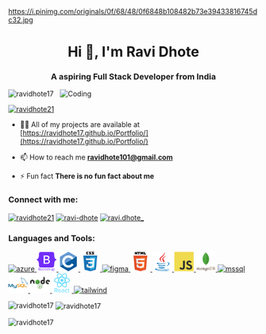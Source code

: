 https://i.pinimg.com/originals/0f/68/48/0f6848b108482b73e39433816745dc32.jpg
<h1 align="center">Hi 👋, I'm Ravi Dhote</h1>
<h3 align="center">A aspiring Full Stack Developer from India</h3>
<img align="right" alt="Coding" width="400" src="https://pics.craiyon.com/2023-11-20/lJPiREGMQGyQ6uwZgZ24zA.webp">


<p align="left"> <img src="https://komarev.com/ghpvc/?username=ravidhote17&label=Profile%20views&color=0e75b6&style=flat" alt="ravidhote17" /> </p>

<p align="left"> <a href="https://twitter.com/ravidhote21" target="blank"><img src="https://img.shields.io/twitter/follow/ravidhote21?logo=twitter&style=for-the-badge" alt="ravidhote21" /></a> </p>

- 👨‍💻 All of my projects are available at [https://ravidhote17.github.io/Portfolio/](https://ravidhote17.github.io/Portfolio/)

- 📫 How to reach me **ravidhote101@gmail.com**

- ⚡ Fun fact **There is no fun fact about me**

<h3 align="left">Connect with me:</h3>
<p align="left">
<a href="https://twitter.com/ravidhote21" target="blank"><img align="center" src="https://raw.githubusercontent.com/rahuldkjain/github-profile-readme-generator/master/src/images/icons/Social/twitter.svg" alt="ravidhote21" height="30" width="40" /></a>
<a href="https://linkedin.com/in/ravi-dhote" target="blank"><img align="center" src="https://raw.githubusercontent.com/rahuldkjain/github-profile-readme-generator/master/src/images/icons/Social/linked-in-alt.svg" alt="ravi-dhote" height="30" width="40" /></a>
<a href="https://instagram.com/ravi.dhote_" target="blank"><img align="center" src="https://raw.githubusercontent.com/rahuldkjain/github-profile-readme-generator/master/src/images/icons/Social/instagram.svg" alt="ravi.dhote_" height="30" width="40" /></a>
</p>

<h3 align="left">Languages and Tools:</h3>
<p align="left"> <a href="https://azure.microsoft.com/en-in/" target="_blank" rel="noreferrer"> <img src="https://www.vectorlogo.zone/logos/microsoft_azure/microsoft_azure-icon.svg" alt="azure" width="40" height="40"/> </a> <a href="https://getbootstrap.com" target="_blank" rel="noreferrer"> <img src="https://raw.githubusercontent.com/devicons/devicon/master/icons/bootstrap/bootstrap-plain-wordmark.svg" alt="bootstrap" width="40" height="40"/> </a> <a href="https://www.cprogramming.com/" target="_blank" rel="noreferrer"> <img src="https://raw.githubusercontent.com/devicons/devicon/master/icons/c/c-original.svg" alt="c" width="40" height="40"/> </a> <a href="https://www.w3schools.com/css/" target="_blank" rel="noreferrer"> <img src="https://raw.githubusercontent.com/devicons/devicon/master/icons/css3/css3-original-wordmark.svg" alt="css3" width="40" height="40"/> </a> <a href="https://www.figma.com/" target="_blank" rel="noreferrer"> <img src="https://www.vectorlogo.zone/logos/figma/figma-icon.svg" alt="figma" width="40" height="40"/> </a> <a href="https://www.w3.org/html/" target="_blank" rel="noreferrer"> <img src="https://raw.githubusercontent.com/devicons/devicon/master/icons/html5/html5-original-wordmark.svg" alt="html5" width="40" height="40"/> </a> <a href="https://www.java.com" target="_blank" rel="noreferrer"> <img src="https://raw.githubusercontent.com/devicons/devicon/master/icons/java/java-original.svg" alt="java" width="40" height="40"/> </a> <a href="https://developer.mozilla.org/en-US/docs/Web/JavaScript" target="_blank" rel="noreferrer"> <img src="https://raw.githubusercontent.com/devicons/devicon/master/icons/javascript/javascript-original.svg" alt="javascript" width="40" height="40"/> </a> <a href="https://www.mongodb.com/" target="_blank" rel="noreferrer"> <img src="https://raw.githubusercontent.com/devicons/devicon/master/icons/mongodb/mongodb-original-wordmark.svg" alt="mongodb" width="40" height="40"/> </a> <a href="https://www.microsoft.com/en-us/sql-server" target="_blank" rel="noreferrer"> <img src="https://www.svgrepo.com/show/303229/microsoft-sql-server-logo.svg" alt="mssql" width="40" height="40"/> </a> <a href="https://www.mysql.com/" target="_blank" rel="noreferrer"> <img src="https://raw.githubusercontent.com/devicons/devicon/master/icons/mysql/mysql-original-wordmark.svg" alt="mysql" width="40" height="40"/> </a> <a href="https://nodejs.org" target="_blank" rel="noreferrer"> <img src="https://raw.githubusercontent.com/devicons/devicon/master/icons/nodejs/nodejs-original-wordmark.svg" alt="nodejs" width="40" height="40"/> </a> <a href="https://reactjs.org/" target="_blank" rel="noreferrer"> <img src="https://raw.githubusercontent.com/devicons/devicon/master/icons/react/react-original-wordmark.svg" alt="react" width="40" height="40"/> </a> <a href="https://tailwindcss.com/" target="_blank" rel="noreferrer"> <img src="https://www.vectorlogo.zone/logos/tailwindcss/tailwindcss-icon.svg" alt="tailwind" width="40" height="40"/> </a> </p>

<p><img align="left" src="https://github-readme-stats.vercel.app/api/top-langs?username=ravidhote17&show_icons=true&locale=en&layout=compact" alt="ravidhote17" /></p>

<p>&nbsp;<img align="center" src="https://github-readme-stats.vercel.app/api?username=ravidhote17&show_icons=true&locale=en" alt="ravidhote17" /></p>

<p><img align="center" src="https://github-readme-streak-stats.herokuapp.com/?user=ravidhote17&" alt="ravidhote17" /></p>
